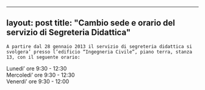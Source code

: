 
---
layout: post
title:  "Cambio sede e orario del servizio di Segreteria Didattica"
---
	A partire dal 28 gennaio 2013 il servizio di segreteria didattica si svolgera’ presso l’edificio “Ingegneria Civile”, piano terra, stanza 13, con il seguente orario:

Lunedi’ ore 9:30 - 12:30  
Mercoledi’ ore 9:30 - 12:30  
Venerdi’ ore 9:30 - 12:00